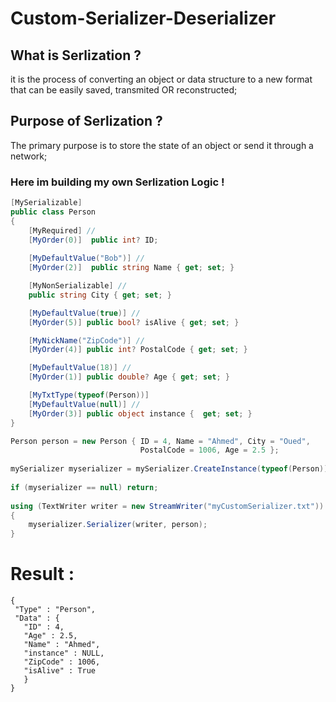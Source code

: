 # Custom-Serializer-Deserializer


## What is Serlization ?
it is the process of converting an object or data structure to a new format that can be easily saved, transmited OR reconstructed;

## Purpose of Serlization ?
The primary purpose is to store the state of an object or send it through a network;

### Here im building my own Serlization Logic !

```csharp
[MySerializable]
public class Person
{
    [MyRequired] //
    [MyOrder(0)]  public int? ID;
        
    [MyDefaultValue("Bob")] //
    [MyOrder(2)]  public string Name { get; set; }

    [MyNonSerializable] //
    public string City { get; set; }

    [MyDefaultValue(true)] //
    [MyOrder(5)] public bool? isAlive { get; set; }

    [MyNickName("ZipCode")] //
    [MyOrder(4)] public int? PostalCode { get; set; }

    [MyDefaultValue(18)] //
    [MyOrder(1)] public double? Age { get; set; }

    [MyTxtType(typeof(Person))]
    [MyDefaultValue(null)] //
    [MyOrder(3)] public object instance {  get; set; }
}
```


```csharp
Person person = new Person { ID = 4, Name = "Ahmed", City = "Oued",
                             PostalCode = 1006, Age = 2.5 };
    
mySerializer myserializer = mySerializer.CreateInstance(typeof(Person));
      
if (myserializer == null) return;
      
using (TextWriter writer = new StreamWriter("myCustomSerializer.txt"))
{
    myserializer.Serializer(writer, person);
}
```

# Result :

    {
     "Type" : "Person",
     "Data" : {
       "ID" : 4,
       "Age" : 2.5,
       "Name" : "Ahmed",
       "instance" : NULL,
       "ZipCode" : 1006,
       "isAlive" : True
       }
    }
